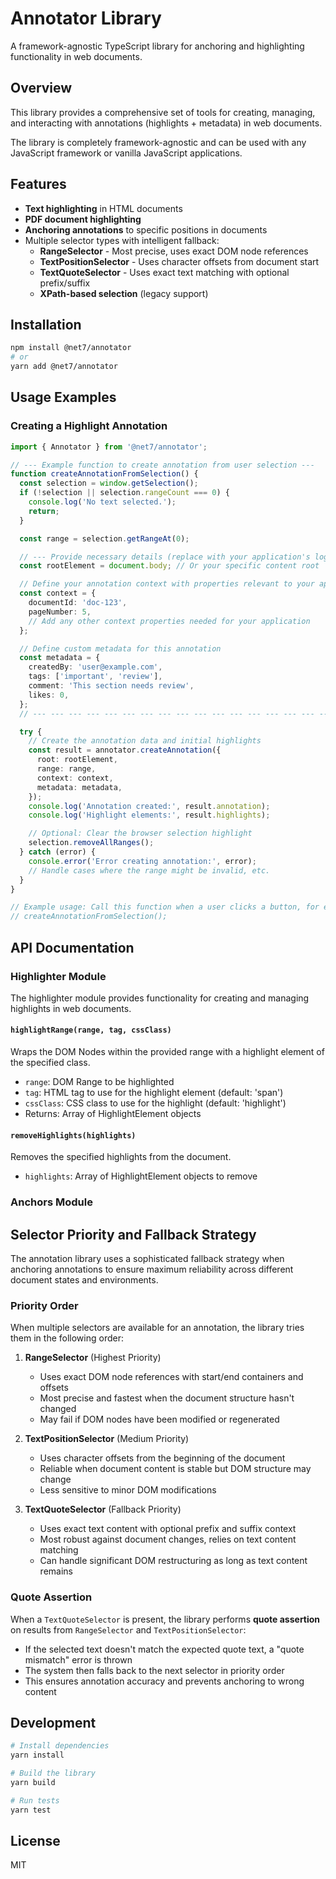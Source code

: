 # Annotator Library

A framework-agnostic TypeScript library for anchoring and highlighting functionality in web documents.

## Overview

This library provides a comprehensive set of tools for creating, managing, and interacting with annotations (highlights + metadata) in web documents.

The library is completely framework-agnostic and can be used with any JavaScript framework or vanilla JavaScript applications.

## Features

- **Text highlighting** in HTML documents
- **PDF document highlighting**
- **Anchoring annotations** to specific positions in documents
- Multiple selector types with intelligent fallback:
  - **RangeSelector** - Most precise, uses exact DOM node references
  - **TextPositionSelector** - Uses character offsets from document start
  - **TextQuoteSelector** - Uses exact text matching with optional prefix/suffix
  - **XPath-based selection** (legacy support)

## Installation

```bash
npm install @net7/annotator
# or
yarn add @net7/annotator
```

## Usage Examples

### Creating a Highlight Annotation

```typescript
import { Annotator } from '@net7/annotator';

// --- Example function to create annotation from user selection ---
function createAnnotationFromSelection() {
  const selection = window.getSelection();
  if (!selection || selection.rangeCount === 0) {
    console.log('No text selected.');
    return;
  }

  const range = selection.getRangeAt(0);

  // --- Provide necessary details (replace with your application's logic) ---
  const rootElement = document.body; // Or your specific content root

  // Define your annotation context with properties relevant to your application
  const context = {
    documentId: 'doc-123',
    pageNumber: 5,
    // Add any other context properties needed for your application
  };

  // Define custom metadata for this annotation
  const metadata = {
    createdBy: 'user@example.com',
    tags: ['important', 'review'],
    comment: 'This section needs review',
    likes: 0,
  };
  // --- --- --- --- --- --- --- --- --- --- --- --- --- --- --- --- --- ---

  try {
    // Create the annotation data and initial highlights
    const result = annotator.createAnnotation({
      root: rootElement,
      range: range,
      context: context,
      metadata: metadata,
    });
    console.log('Annotation created:', result.annotation);
    console.log('Highlight elements:', result.highlights);

    // Optional: Clear the browser selection highlight
    selection.removeAllRanges();
  } catch (error) {
    console.error('Error creating annotation:', error);
    // Handle cases where the range might be invalid, etc.
  }
}

// Example usage: Call this function when a user clicks a button, for example.
// createAnnotationFromSelection();
```

## API Documentation

### Highlighter Module

The highlighter module provides functionality for creating and managing highlights in web documents.

#### `highlightRange(range, tag, cssClass)`

Wraps the DOM Nodes within the provided range with a highlight element of the specified class.

- `range`: DOM Range to be highlighted
- `tag`: HTML tag to use for the highlight element (default: 'span')
- `cssClass`: CSS class to use for the highlight (default: 'highlight')
- Returns: Array of HighlightElement objects

#### `removeHighlights(highlights)`

Removes the specified highlights from the document.

- `highlights`: Array of HighlightElement objects to remove

### Anchors Module

## Selector Priority and Fallback Strategy

The annotation library uses a sophisticated fallback strategy when anchoring annotations to ensure maximum reliability across different document states and environments.

### Priority Order

When multiple selectors are available for an annotation, the library tries them in the following order:

1. **RangeSelector** (Highest Priority)

   - Uses exact DOM node references with start/end containers and offsets
   - Most precise and fastest when the document structure hasn't changed
   - May fail if DOM nodes have been modified or regenerated

2. **TextPositionSelector** (Medium Priority)

   - Uses character offsets from the beginning of the document
   - Reliable when document content is stable but DOM structure may change
   - Less sensitive to minor DOM modifications

3. **TextQuoteSelector** (Fallback Priority)
   - Uses exact text content with optional prefix and suffix context
   - Most robust against document changes, relies on text content matching
   - Can handle significant DOM restructuring as long as text content remains

### Quote Assertion

When a `TextQuoteSelector` is present, the library performs **quote assertion** on results from `RangeSelector` and `TextPositionSelector`:

- If the selected text doesn't match the expected quote text, a "quote mismatch" error is thrown
- The system then falls back to the next selector in priority order
- This ensures annotation accuracy and prevents anchoring to wrong content

## Development

```bash
# Install dependencies
yarn install

# Build the library
yarn build

# Run tests
yarn test
```

## License

MIT
